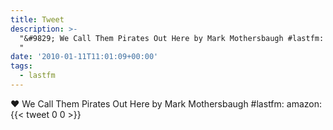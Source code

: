 ```yaml
---
title: Tweet
description: >-
  "&#9829; We Call Them Pirates Out Here by Mark Mothersbaugh #lastfm:  amazon:
  "
date: '2010-01-11T11:01:09+00:00'
tags:
  - lastfm
---
```

&#9829; We Call Them Pirates Out Here by Mark Mothersbaugh #lastfm:  amazon: 
      {{< tweet 0 0 >}}
    
